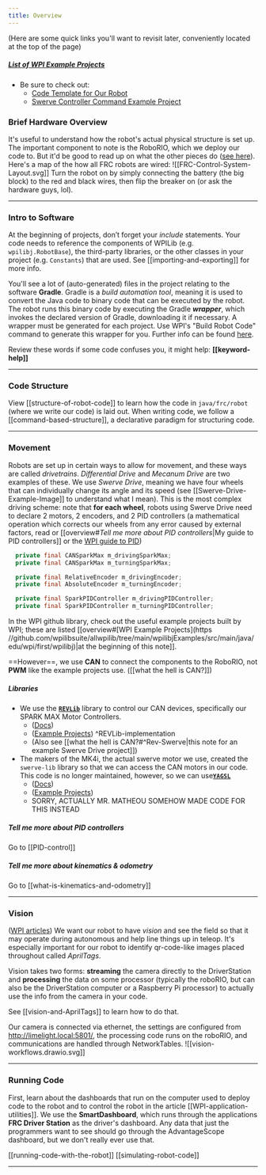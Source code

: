 ```yaml
---
title: Overview
---
```

(Here are some quick links you'll want to revisit later, conveniently located at the top of the page)
##### [List of WPI Example Projects](https://github.com/wpilibsuite/allwpilib/tree/main/wpilibjExamples/src/main/java/edu/wpi/first/wpilibj)
- Be sure to check out:
	- [Code Template for Our Robot](https://github.com/wpilibsuite/allwpilib/tree/main/wpilibjExamples/src/main/java/edu/wpi/first/wpilibj/templates/commandbased) 
	- [Swerve Controller Command Example Project](https://github.com/wpilibsuite/allwpilib/tree/main/wpilibjExamples/src/main/java/edu/wpi/first/wpilibj/examples/swervecontrollercommand)
### Brief Hardware Overview

It's useful to understand how the robot's actual physical structure is set up. The important component to note is the RoboRIO, which we deploy our code to. But it'd be good to read up on what the other pieces do ([see here](https://docs.wpilib.org/en/stable/docs/controls-overviews/control-system-hardware.html)).
Here's a map of the how all FRC robots are wired:
![[FRC-Control-System-Layout.svg]]
Turn the robot on by simply connecting the battery (the big block) to the red and black wires, then flip the breaker on (or ask the hardware guys, lol).

---
### Intro to Software

At the beginning of projects, don’t forget your *include* statements. Your code needs to reference the components of WPILib (e.g. `wpilibj.RobotBase`), the third-party libraries, or the other classes in your project (e.g. `Constants`) that are used. See [[importing-and-exporting]] for more info.

You'll see a lot of (auto-generated) files in the project relating to the software **Gradle**. Gradle is a *build automation tool*, meaning it is used to convert the Java code to binary code that can be executed by the robot. The robot runs this binary code by executing the Gradle ***wrapper***, which invokes the declared version of Gradle, downloading it if necessary. A wrapper must be generated for each project. Use WPI's "Build Robot Code" command to generate this wrapper for you. Further info can be found [here](https://docs.wpilib.org/en/stable/docs/software/vscode-overview/deploying-robot-code.html).

Review these words if some code confuses you, it might help: **[[keyword-help]]**

---
### Code Structure

View  [[structure-of-robot-code]] to learn how the code in `java/frc/robot` (where we write our code) is laid out.
When writing code, we follow a [[command-based-structure]], a declarative paradigm for structuring code.

---
### Movement

Robots are set up in certain ways to allow for movement, and these ways are called *drivetrains*. *Differential Drive* and *Mecanum Drive* are two examples of these. We use *Swerve Drive*, meaning we have four wheels that can individually change its angle and its speed (see [[Swerve-Drive-Example-Image]] to understand what I mean). 
This is the most complex driving scheme: note that **for each wheel**, robots using Swerve Drive need to declare 2 motors, 2 encoders, and 2 PID controllers (a mathematical operation which corrects our wheels from any error caused by external factors, read or [[overview#*Tell me more about PID controllers*|My guide to PID controllers]] or the [WPI guide to PID](https://docs.wpilib.org/en/stable/docs/software/advanced-controls/controllers/pidcontroller.html)) 
```java
  private final CANSparkMax m_drivingSparkMax;
  private final CANSparkMax m_turningSparkMax;

  private final RelativeEncoder m_drivingEncoder;
  private final AbsoluteEncoder m_turningEncoder;

  private final SparkPIDController m_drivingPIDController;
  private final SparkPIDController m_turningPIDController;
```

In the WPI github library, check out the useful example projects built by WPI; these are listed [[overview#[WPI Example Projects](https //github.com/wpilibsuite/allwpilib/tree/main/wpilibjExamples/src/main/java/edu/wpi/first/wpilibj)|at the beginning of this note]].

==However==, we use **CAN** to connect the components to the RoboRIO, not **PWM** like the example projects use. 
([[what the hell is CAN?]])

##### *Libraries*
- We use the [**`REVLib`**](https://docs.revrobotics.com/brushless/spark-max/revlib) library to control our CAN devices, specifically our SPARK MAX Motor Controllers. 
	- ([Docs](https://codedocs.revrobotics.com/java/com/revrobotics/package-summary.html)) 
	- ([Example Projects](https://docs.revrobotics.com/brushless/spark-max/revlib/code-examples)) ^REVLib-implementation
	- (Also see [[what the hell is CAN?#^Rev-Swerve|this note for an example Swerve Drive project]])
- The makers of the MK4i, the actual swerve motor we use, created the `swerve-lib` library so that we can access the CAN motors in our code. This code is no longer maintained, however, so we can use[**`YAGSL`**](https://github.com/BroncBotz3481/YAGSL/tree/main) 
	- ([Docs](https://broncbotz3481.github.io/YAGSL/swervelib/package-summary.html)) 
	- ([Example Projects](https://github.com/BroncBotz3481/YAGSL-Example/tree/main)) 
	- SORRY, ACTUALLY MR. MATHEOU SOMEHOW MADE CODE FOR THIS INSTEAD

##### *Tell me more about PID controllers*
Go to [[PID-control]]

##### *Tell me more about kinematics & odometry*
Go to [[what-is-kinematics-and-odometry]]

---
### Vision 
([WPI articles](https://docs.wpilib.org/en/stable/docs/software/vision-processing/index.html))
We want our robot to have *vision* and see the field so that it may operate during autonomous and help line things up in teleop. It's especially important for our robot to identify qr-code-like images placed throughout called *AprilTags*.

Vision takes two forms: **streaming** the camera directly to the DriverStation and **processing** the data on some processor (typically the roboRIO, but can also be the DriverStation computer or a Raspberry Pi processor) to actually use the info from the camera in your code.

See [[vision-and-AprilTags]] to learn how to do that.

Our camera is connected via ethernet, the settings are configured from http://limelight.local:5801/, the processing code runs on the roboRIO, and communications are handled through NetworkTables.
![[vision-workflows.drawio.svg]]

---
### Running Code

First, learn about the dashboards that run on the computer used to deploy code to the robot and to control the robot in the article [[WPI-application-utilities]]. We use the **SmartDashboard**, which runs through the applications **FRC Driver Station** as the driver's dashboard. Any data that just the programmers want to see should go through the AdvantageScope dashboard, but we don't really ever use that.

 [[running-code-with-the-robot]]
 [[simulating-robot-code]]
  
--- 